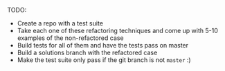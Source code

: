 TODO:

- Create a repo with a test suite
- Take each one of these refactoring techniques and come up with 5-10 examples of the non-refactored case
- Build tests for all of them and have the tests pass on master
- Build a solutions branch with the refactored case
- Make the test suite only pass if the git branch is not `master` :)
